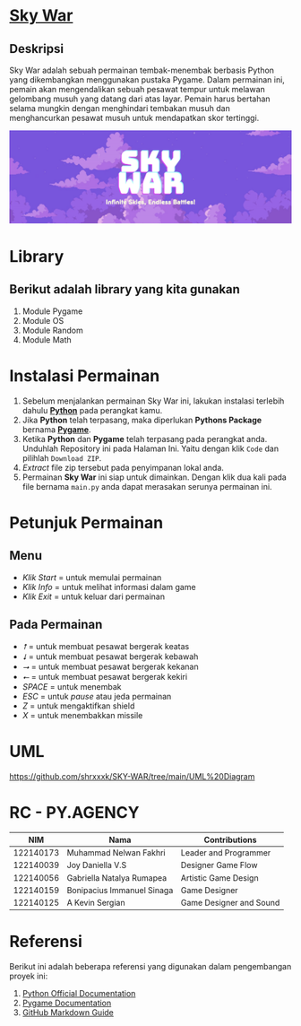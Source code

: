 # [Sky War](https://github.com/shrxxxk/SKY-WAR/tree/main)
## Deskripsi
Sky War adalah sebuah permainan tembak-menembak berbasis Python yang dikembangkan menggunakan pustaka Pygame. Dalam permainan ini, pemain akan mengendalikan sebuah pesawat tempur untuk melawan gelombang musuh yang datang dari atas layar. Pemain harus bertahan selama mungkin dengan menghindari tembakan musuh dan menghancurkan pesawat musuh untuk mendapatkan skor tertinggi.

![Sky War]( Asset/Img/Img/tampilanawal.png)
# Library 
## Berikut adalah library yang kita gunakan
1. Module Pygame
2. Module OS
3. Module Random
4. Module Math
# Instalasi Permainan
1. Sebelum menjalankan permainan Sky War ini, lakukan instalasi terlebih dahulu **[Python](https://www.python.org/downloads/)** pada perangkat kamu.
2. Jika **Python** telah terpasang, maka diperlukan **Pythons Package** bernama **[Pygame](https://www.pygame.org/download.shtml)**.
3. Ketika **Python** dan **Pygame** telah terpasang pada perangkat anda. Unduhlah Repository ini pada Halaman Ini. Yaitu dengan klik `Code` dan pilihlah `Download ZIP`.
4. *Extract* file zip tersebut pada penyimpanan lokal anda.
5. Permainan **Sky War** ini siap untuk dimainkan. Dengan klik dua kali pada file bernama `main.py` anda dapat merasakan serunya permainan ini.
# Petunjuk Permainan
## Menu
- *Klik Start* = untuk memulai permainan
- *Klik Info* = untuk melihat informasi dalam game
- *Klik Exit* = untuk keluar dari permainan
## Pada Permainan
- *⭡* = untuk membuat pesawat bergerak keatas
- *⭣* = untuk membuat pesawat bergerak kebawah
- *⭢* = untuk membuat pesawat bergerak kekanan
- *⭠* = untuk membuat pesawat bergerak kekiri
- *SPACE* = untuk menembak
- *ESC* = untuk *pause* atau jeda permainan
- *Z* = untuk mengaktifkan shield
- *X* = untuk menembakkan missile
# UML
https://github.com/shrxxxk/SKY-WAR/tree/main/UML%20Diagram
# RC - PY.AGENCY

| NIM       | Nama                       | Contributions                |
|-----------|----------------------------|------------------------------|
| 122140173 | Muhammad Nelwan Fakhri     | Leader and Programmer        |
| 122140039 | Joy Daniella V.S           | Designer Game Flow           |
| 122140056 | Gabriella Natalya Rumapea  | Artistic Game Design         |
| 122140159 | Bonipacius Immanuel Sinaga | Game Designer                |
| 122140125 | A Kevin Sergian            | Game Designer and Sound      |

# Referensi
Berikut ini adalah beberapa referensi yang digunakan dalam pengembangan proyek ini:
1. [Python Official Documentation](https://docs.python.org/3/)
2. [Pygame Documentation](https://www.pygame.org/docs/)
3. [GitHub Markdown Guide](https://docs.github.com/en/get-started/writing-on-github/getting-started-with-writing-and-formatting-on-github/basic-writing-and-formatting-syntax)

